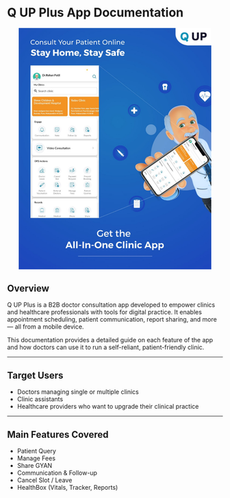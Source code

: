 ﻿# Q UP Plus App Documentation

<p align="center">
  <img src="images/aatmanirbhar-app.jpeg" alt="Aatmanirbhar App" width="450"/>
</p>

## Overview

Q UP Plus is a B2B doctor consultation app developed to empower clinics and healthcare professionals with tools for digital practice. It enables appointment scheduling, patient communication, report sharing, and more — all from a mobile device.

This documentation provides a detailed guide on each feature of the app and how doctors can use it to run a self-reliant, patient-friendly clinic.

---

## Target Users

- Doctors managing single or multiple clinics
- Clinic assistants
- Healthcare providers who want to upgrade their clinical practice

---

## Main Features Covered

- Patient Query
- Manage Fees
- Share GYAN
- Communication & Follow-up
- Cancel Slot / Leave
- HealthBox (Vitals, Tracker, Reports)

